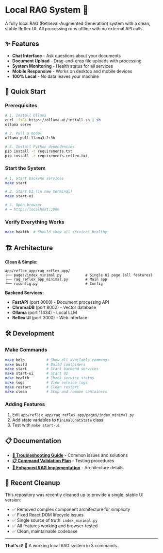 # Local RAG System 🚀

A fully local RAG (Retrieval-Augmented Generation) system with a clean, stable Reflex UI. All processing runs offline with no external API calls.

## ✨ Features

- **Chat Interface** - Ask questions about your documents
- **Document Upload** - Drag-and-drop file uploads with processing
- **System Monitoring** - Health status for all services
- **Mobile Responsive** - Works on desktop and mobile devices
- **100% Local** - No data leaves your machine

## 🚀 Quick Start

### Prerequisites
```bash
# 1. Install Ollama
curl -fsSL https://ollama.ai/install.sh | sh
ollama serve

# 2. Pull a model
ollama pull llama3.2:3b

# 3. Install Python dependencies
pip install -r requirements.txt
pip install -r requirements.reflex.txt
```

### Start the System
```bash
# 1. Start backend services
make start

# 2. Start UI (in new terminal)
make start-ui

# 3. Open browser
# → http://localhost:3000
```

### Verify Everything Works
```bash
make health  # Should show all services healthy
```

## 🏗️ Architecture

**Clean & Simple:**
```
app/reflex_app/rag_reflex_app/
├── pages/index_minimal.py           # Single UI page (all features)
├── rag_reflex_app_minimal.py        # Main app
└── rxconfig.py                      # Config
```

**Backend Services:**
- **FastAPI** (port 8000) - Document processing API
- **ChromaDB** (port 8002) - Vector database  
- **Ollama** (port 11434) - Local LLM
- **Reflex UI** (port 3000) - Web interface

## 🛠️ Development

### Make Commands
```bash
make help          # Show all available commands
make build         # Build containers
make start         # Start backend services  
make start-ui      # Start UI
make health        # Check service status
make logs          # View service logs
make restart       # Clean restart
make clean         # Stop and remove containers
```

### Adding Features
1. Edit `app/reflex_app/rag_reflex_app/pages/index_minimal.py`
2. Add state variables to `MinimalChatState` class
3. Test with `make start-ui`

## 📋 Documentation

- **[🔧 Troubleshooting Guide](TROUBLESHOOTING_GUIDE.md)** - Common issues and solutions
- **[📋 Command Validation Plan](COMMAND_VALIDATION_PLAN.md)** - Testing procedures
- **[🚀 Enhanced RAG Implementation](ENHANCED_RAG_IMPLEMENTATION.md)** - Architecture details

## 🎯 Recent Cleanup

This repository was recently cleaned up to provide a single, stable UI version:
- ✅ Removed complex component architecture for simplicity
- ✅ Fixed React DOM lifecycle issues  
- ✅ Single source of truth: `index_minimal.py`
- ✅ All features working and browser-tested
- ✅ Clean, maintainable codebase

---

**That's it!** 🎉 A working local RAG system in 3 commands.